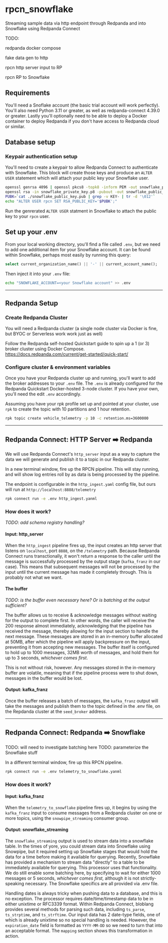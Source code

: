 # rpcn_snowflake
Streaming sample data via http endpoint through Redpanda and into Snowflake using Redpanda Connect


TODO:

redpanda docker compose

fake data gen to http

rpcn http server input to RP


rpcn RP to Snowflake


## Requirements

You'll need a Snoflake account (the basic trial account will work perfectly).  You'll also need Python 3.11 or greater, as well as redpanda-connect 4.39.0 or greater.  Lastly you'll optionally need to be able to deploy a Docker container to deploy Redpanda if you don't have access to Redpanda cloud or similar.


## Database setup


### Keypair authentication setup

You'll need to create a keypair to allow Redpanda Connect to authenticate with Snowflake.  This block will create those keys and produce an `ALTER USER` statement which will attach your public key your Snowflake user.

```bash
openssl genrsa 4096 | openssl pkcs8 -topk8 -inform PEM -out snowflake_private_key.p8 -nocrypt
openssl rsa -in snowflake_private_key.p8 -pubout -out snowflake_public_key.pub
PUBK=`cat ./snowflake_public_key.pub | grep -v KEY- | tr -d '\012'`
echo "ALTER USER rpcn SET RSA_PUBLIC_KEY='$PUBK';"
```

Run the genrerated `ALTER USER` statment in Snowflake to attach the public key to your `rpcn` user.


## Set up your .env


From your local working directory, you'll find a file called `.env`, but we need to add one additional item for your Snowflake account.  It can be found within Snowflake, perhaps most easily by running this query:

```sql
select current_organization_name() || '-' || current_account_name();
```

Then inject it into your `.env` file:

```bash
echo "SNOWFLAKE_ACCOUNT=<your Snowflake account" >> .env
```


---

## Redpanda Setup


### Create Redpanda Cluster
You will need a Redpanda cluster (a single node cluster via Docker is fine, but BYOC or Serverless work work just as well)

Follow the Redpanda self-hosted Quickstart guide to spin up a 1 (or 3) broker cluster using Docker Compose.
https://docs.redpanda.com/current/get-started/quick-start/



### Configure cluster & environment variables

Once you have your Redpanda cluster up and running, you'll want to add the broker addresses to your `.env` file.  The `.env` is already configured for the Redpanda Quickstart Docker-hosted 3-node cluster.   If you have your own, you'll need the edit `.env` accordingly.


Assuming you have your rpk profile set up and pointed at your cluster, use `rpk` to create the topic with 10 partitions and 1 hour retention.

```bash
rpk topic create vehicle_telemetry -p 10 -c retention.ms=3600000
```

---

## Redpanda Connect:  HTTP Server ➡️ Redpanda 

We will use Redpanda Connect's `http_server` input as a way to capture the data we will generate and publish it to a topic in our Redpanda cluster.   

In a new terminal window, fire up the RPCN pipeline.  This will stay running, and will show log entries roll by as data is being processed by the pipeline.

The endpoint is configurable in the `http_ingest.yaml` config file, but ours will run at `http://localhost:8888/telemetry`

```bash
rpk connect run -e .env http_ingest.yanml
```

### How does it work?

_TODO:  add schema registry handling?_

#### Input: http_server

When the `http_ingest` pipeline fires up, the input creates an http server that listens on `localhost`, port `8888`, on the `/telemetry` path.  Because Redpanda Connect runs transctionally, it won't return a response to the caller until the message is successfully processed by the output stage (`kafka_franz` in our case).  This means that subsequent messages will not be processed by the input until the current message has made it completely through.   This is probably not what we want.

#### The buffer

_TODO:  is the buffer even necessary here?  Or is batching at the output sufficient?_


The buffer allows us to receive & acknowledge messages without waiting for the output to complete first.   In other words, the caller will receive the 200 response almost immediately, acknowledging that the pipeline has received the message, thereby allowing for the input section to handle the next message.  These messages are stored in an in-memory buffer allocated at 50MB, after which the pipeline will apply backpressure on the input, preventing it from accepting new messages.  The buffer itself is configured to hold up to 1000 messages, 32MB worth of messages, and hold them for up to 3 seconds, _whichever comes first_.

This is not without risk, however.  Any messages stored in the in-memory buffer are volatile, meaning that if the pipeline process were to shut down, messages in the buffer would be lost.  

#### Output: kafka_franz

Once the buffer releases a batch of messages, the `kafka_franz` output will take the messages and publish them to the topic defined in the .env file, on the Repdanda cluster at the `seed_broker` address.


---

## Redpanda Connect:  Redpanda ➡️ Snowflake

TODO:  will need to investigate batching here
TODO:  parameterize the Snowflake stuff

In a different terminal window, fire up this RPCN pipeline. 

```bash
rpk connect run -e .env telemetry_to_snowflake.yanml
```

### How does it work?

#### Input:  kafka_franz
When the `telemetry_to_snowflake` pipeline fires up, it begins by using the `kafka_franz` input to consume messages from a Redpanda cluster on one or more topics, using the `snowpipe_streaming` consumer group.

#### Output: snowflake_streaming

The `snowflake_streaming` output is used to stream data into a snowflake table.   In the times of yore, you could stream data into Snowflake using Snowpipe, but it required setting up Snowflake stages that would hold the data for a time before making it available for querying.  Recently, Snowflake has provided a mechanism to stream data "directly" to a table to be immediately available for querying.   This processor uses that functionality.  We do still enable some batching here, by specifying to wait for either 1000 messages or 5 seconds, _whichever comes first,_ although it is not strictly-speaking necessary.  The Snowflake specifics are all provided via .env file.

Handling dates is always tricky when pushing data to a database, and this is no exception.   The processor requires date/time/timestamp data to be in either unixtime or RFC3339 format.  Within Redpanda Connect, bloblang provides several methods for parsing such data, including `ts_parse`, `ts_strptime`, and `ts_strftime`.  Our input data has 2 date-type fields, one of which is already unixtime so no special handling is needed.   However, the `expiration_date` field is formatted as `YYYY-MM-DD` so we need to turn that into an acceptable format.  The `mapping` section shows this transformation in action.

